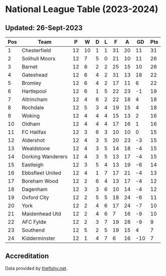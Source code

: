 # National League Table (2023-2024)
## Updated: 26-Sept-2023

| Pos | Team | P | W | D | L | F | A | GD | Pts |
| --- | --- | --- | --- | --- | --- | --- | --- | --- | --- |
| 1 | Chesterfield | 12 | 10 | 1 | 1 | 31 | 20 | 11 | 31 |
| 2 | Solihull Moors | 12 | 7 | 5 | 0 | 21 | 10 | 11 | 26 |
| 3 | Barnet | 12 | 8 | 2 | 2 | 25 | 15 | 10 | 26 |
| 4 | Gateshead | 12 | 6 | 4 | 2 | 31 | 13 | 18 | 22 |
| 5 | Bromley | 12 | 6 | 4 | 2 | 17 | 11 | 6 | 22 |
| 6 | Hartlepool | 12 | 6 | 1 | 5 | 22 | 23 | -1 | 19 |
| 7 | Altrincham | 12 | 4 | 6 | 2 | 22 | 18 | 4 | 18 |
| 8 | Rochdale | 12 | 5 | 3 | 4 | 19 | 15 | 4 | 18 |
| 9 | Woking | 12 | 4 | 4 | 4 | 15 | 13 | 2 | 16 |
| 10 | Oldham | 12 | 4 | 4 | 4 | 17 | 16 | 1 | 16 |
| 11 | FC Halifax | 12 | 3 | 6 | 3 | 10 | 10 | 0 | 15 |
| 12 | Aldershot | 12 | 4 | 3 | 5 | 20 | 23 | -3 | 15 |
| 13 | Wealdstone | 12 | 4 | 3 | 5 | 14 | 18 | -4 | 15 |
| 14 | Dorking Wanderers | 12 | 4 | 3 | 5 | 13 | 17 | -4 | 15 |
| 15 | Eastleigh | 12 | 3 | 5 | 4 | 13 | 19 | -6 | 14 |
| 16 | Ebbsfleet United | 12 | 4 | 1 | 7 | 17 | 21 | -4 | 13 |
| 17 | Boreham Wood | 12 | 2 | 6 | 4 | 13 | 17 | -4 | 12 |
| 18 | Dagenham | 12 | 3 | 3 | 6 | 10 | 14 | -4 | 12 |
| 19 | Oxford City | 12 | 2 | 5 | 5 | 18 | 24 | -6 | 11 |
| 20 | York | 12 | 2 | 4 | 6 | 17 | 24 | -7 | 10 |
| 21 | Maidenhead Utd | 12 | 2 | 4 | 6 | 7 | 16 | -9 | 10 |
| 22 | AFC Fylde | 12 | 2 | 3 | 7 | 19 | 28 | -9 | 9 |
| 23 | Southend | 12 | 5 | 2 | 5 | 19 | 15 | 4 | 7 |
| 24 | Kidderminster | 12 | 1 | 4 | 7 | 6 | 16 | -10 | 7 |

## Accreditation 

Data provided by [thefishy.net](https://www.thefishy.net/).